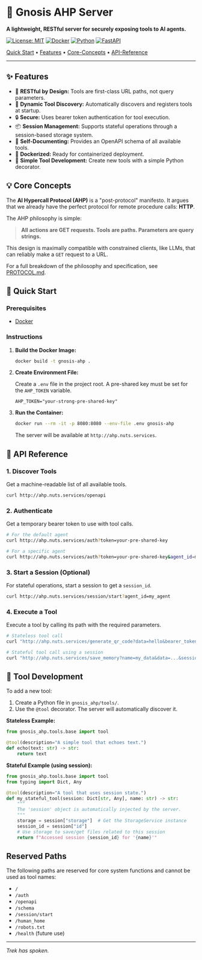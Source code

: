 # 🧠 Gnosis AHP Server
**A lightweight, RESTful server for securely exposing tools to AI agents.**

[![License: MIT](https://img.shields.io/badge/License-MIT-yellow.svg)](https://opensource.org/licenses/MIT)
[![Docker](https://img.shields.io/badge/Docker-Ready-blue?logo=docker)](https://www.docker.com/)
[![Python](https://img.shields.io/badge/Python-3.9+-blue?logo=python)](https://www.python.org/)
[![FastAPI](https://img.shields.io/badge/FastAPI-Powered-05998b?logo=fastapi)](https://fastapi.tiangolo.com/)

[Quick Start](#-quick-start) • [Features](#-features) • [Core-Concepts](#-core-concepts) • [API-Reference](#-api-reference)

---

## ✨ Features

- 🚀 **RESTful by Design:** Tools are first-class URL paths, not query parameters.
- 🔌 **Dynamic Tool Discovery:** Automatically discovers and registers tools at startup.
- 🔒 **Secure:** Uses bearer token authentication for tool execution.
- 📦 **Session Management:** Supports stateful operations through a session-based storage system.
- 📄 **Self-Documenting:** Provides an OpenAPI schema of all available tools.
- 🐳 **Dockerized:** Ready for containerized deployment.
- 🐍 **Simple Tool Development:** Create new tools with a simple Python decorator.

## 💡 Core Concepts

The **AI Hypercall Protocol (AHP)** is a "post-protocol" manifesto. It argues that we already have the perfect protocol for remote procedure calls: **HTTP**.

The AHP philosophy is simple:

> **All actions are GET requests. Tools are paths. Parameters are query strings.**

This design is maximally compatible with constrained clients, like LLMs, that can reliably make a `GET` request to a URL.

For a full breakdown of the philosophy and specification, see [PROTOCOL.md](PROTOCOL.md).

## 🚀 Quick Start

### Prerequisites

- [Docker](https://www.docker.com/get-started)

### Instructions

1.  **Build the Docker Image:**

    ```bash
    docker build -t gnosis-ahp .
    ```

2.  **Create Environment File:**

    Create a `.env` file in the project root. A pre-shared key must be set for the `AHP_TOKEN` variable.

    ```
    AHP_TOKEN="your-strong-pre-shared-key"
    ```

3.  **Run the Container:**

    ```bash
    docker run --rm -it -p 8080:8080 --env-file .env gnosis-ahp
    ```

    The server will be available at `http://ahp.nuts.services`.

## 📡 API Reference

### 1. Discover Tools

Get a machine-readable list of all available tools.

```bash
curl http://ahp.nuts.services/openapi
```

### 2. Authenticate

Get a temporary bearer token to use with tool calls.

```bash
# For the default agent
curl http://ahp.nuts.services/auth?token=your-pre-shared-key

# For a specific agent
curl http://ahp.nuts.services/auth?token=your-pre-shared-key&agent_id=my_agent
```

### 3. Start a Session (Optional)

For stateful operations, start a session to get a `session_id`.

```bash
curl http://ahp.nuts.services/session/start?agent_id=my_agent
```

### 4. Execute a Tool

Execute a tool by calling its path with the required parameters.

```bash
# Stateless tool call
curl "http://ahp.nuts.services/generate_qr_code?data=hello&bearer_token=..."

# Stateful tool call using a session
curl "http://ahp.nuts.services/save_memory?name=my_data&data=...&session_id=...&bearer_token=..."
```

## 🔧 Tool Development

To add a new tool:

1.  Create a Python file in `gnosis_ahp/tools/`.
2.  Use the `@tool` decorator. The server will automatically discover it.

**Stateless Example:**

```python
from gnosis_ahp.tools.base import tool

@tool(description="A simple tool that echoes text.")
def echo(text: str) -> str:
    return text
```

**Stateful Example (using session):**

```python
from gnosis_ahp.tools.base import tool
from typing import Dict, Any

@tool(description="A tool that uses session state.")
def my_stateful_tool(session: Dict[str, Any], name: str) -> str:
    """
    The 'session' object is automatically injected by the server.
    """
    storage = session["storage"]  # Get the StorageService instance
    session_id = session["id"]
    # Use storage to save/get files related to this session
    return f"Accessed session {session_id} for '{name}'"
```

## Reserved Paths

The following paths are reserved for core system functions and cannot be used as tool names:

- `/`
- `/auth`
- `/openapi`
- `/schema`
- `/session/start`
- `/human_home`
- `/robots.txt`
- `/health` (future use)

---
*Trek has spoken.*
